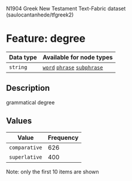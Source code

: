 <p>N1904 Greek New Testament Text-Fabric dataset (saulocantanhede/tfgreek2)</p>

<h1>Feature: degree</h1>

<table>
<thead>
<tr>
  <th>Data type</th>
  <th>Available for node types</th>
</tr>
</thead>
<tbody>
<tr>
  <td><code>string</code></td>
  <td><A HREF="featurebynodetype.md#word"><code>word</code></A> <A HREF="featurebynodetype.md#phrase"><code>phrase</code></A> <A HREF="featurebynodetype.md#subphrase"><code>subphrase</code></A></td>
</tr>
</tbody>
</table>

<h2>Description</h2>

<p>grammatical degree</p>

<h2>Values</h2>

<table>
<thead>
<tr>
  <th>Value</th>
  <th>Frequency</th>
</tr>
</thead>
<tbody>
<tr>
  <td><code>comparative</code></td>
  <td>626</td>
</tr>
<tr>
  <td><code>superlative</code></td>
  <td>400</td>
</tr>
</tbody>
</table>

<p>Note: only the first 10 items are shown</p>
